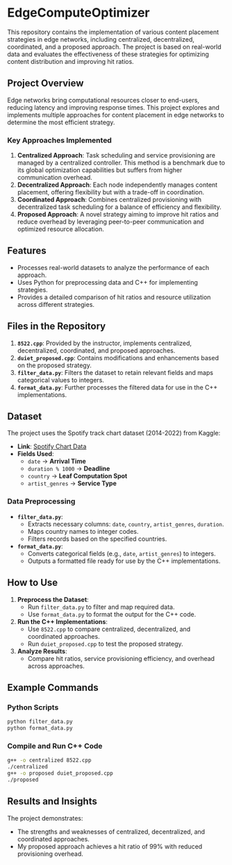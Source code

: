
# EdgeComputeOptimizer

This repository contains the implementation of various content placement strategies in edge networks, including centralized, decentralized, coordinated, and a proposed approach. The project is based on real-world data and evaluates the effectiveness of these strategies for optimizing content distribution and improving hit ratios.

## Project Overview
Edge networks bring computational resources closer to end-users, reducing latency and improving response times. This project explores and implements multiple approaches for content placement in edge networks to determine the most efficient strategy.

### Key Approaches Implemented
1. **Centralized Approach**: Task scheduling and service provisioning are managed by a centralized controller. This method is a benchmark due to its global optimization capabilities but suffers from higher communication overhead.
2. **Decentralized Approach**: Each node independently manages content placement, offering flexibility but with a trade-off in coordination.
3. **Coordinated Approach**: Combines centralized provisioning with decentralized task scheduling for a balance of efficiency and flexibility.
4. **Proposed Approach**: A novel strategy aiming to improve hit ratios and reduce overhead by leveraging peer-to-peer communication and optimized resource allocation.

## Features
- Processes real-world datasets to analyze the performance of each approach.
- Uses Python for preprocessing data and C++ for implementing strategies.
- Provides a detailed comparison of hit ratios and resource utilization across different strategies.

## Files in the Repository
1. **`8522.cpp`**: Provided by the instructor, implements centralized, decentralized, coordinated, and proposed approaches.
2. **`duiet_proposed.cpp`**: Contains modifications and enhancements based on the proposed strategy.
3. **`filter_data.py`**: Filters the dataset to retain relevant fields and maps categorical values to integers.
4. **`format_data.py`**: Further processes the filtered data for use in the C++ implementations.

## Dataset
The project uses the Spotify track chart dataset (2014-2022) from Kaggle:
- **Link**: [Spotify Chart Data](https://www.kaggle.com/datasets/jfreyberg/spotify-chart-data)
- **Fields Used**:
  - `date` → **Arrival Time**
  - `duration % 1000` → **Deadline**
  - `country` → **Leaf Computation Spot**
  - `artist_genres` → **Service Type**

### Data Preprocessing
- **`filter_data.py`**:
  - Extracts necessary columns: `date`, `country`, `artist_genres`, `duration`.
  - Maps country names to integer codes.
  - Filters records based on the specified countries.
- **`format_data.py`**:
  - Converts categorical fields (e.g., `date`, `artist_genres`) to integers.
  - Outputs a formatted file ready for use by the C++ implementations.

## How to Use
1. **Preprocess the Dataset**:
   - Run `filter_data.py` to filter and map required data.
   - Use `format_data.py` to format the output for the C++ code.
2. **Run the C++ Implementations**:
   - Use `8522.cpp` to compare centralized, decentralized, and coordinated approaches.
   - Run `duiet_proposed.cpp` to test the proposed strategy.
3. **Analyze Results**:
   - Compare hit ratios, service provisioning efficiency, and overhead across approaches.

## Example Commands
### Python Scripts
```bash
python filter_data.py
python format_data.py
```

### Compile and Run C++ Code
```bash
g++ -o centralized 8522.cpp
./centralized
g++ -o proposed duiet_proposed.cpp
./proposed
```

## Results and Insights
The project demonstrates:
- The strengths and weaknesses of centralized, decentralized, and coordinated approaches.
- My proposed approach achieves a hit ratio of 99% with reduced provisioning overhead.

